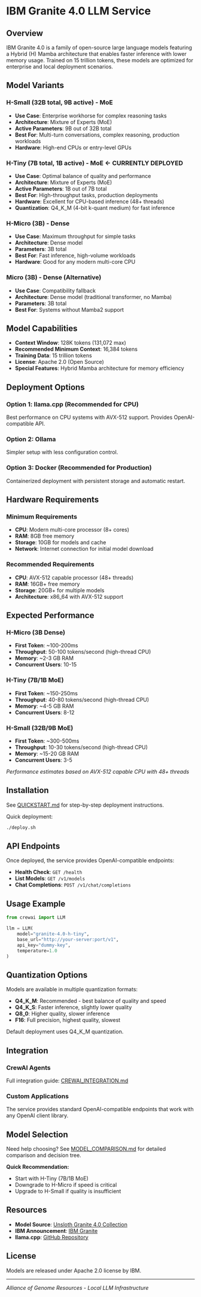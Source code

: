 # IBM Granite 4.0 LLM Service

## Overview

IBM Granite 4.0 is a family of open-source large language models featuring a Hybrid (H) Mamba architecture that enables faster inference with lower memory usage. Trained on 15 trillion tokens, these models are optimized for enterprise and local deployment scenarios.

## Model Variants

### H-Small (32B total, 9B active) - MoE
- **Use Case**: Enterprise workhorse for complex reasoning tasks
- **Architecture**: Mixture of Experts (MoE)
- **Active Parameters**: 9B out of 32B total
- **Best For**: Multi-turn conversations, complex reasoning, production workloads
- **Hardware**: High-end CPUs or entry-level GPUs

### H-Tiny (7B total, 1B active) - MoE **← CURRENTLY DEPLOYED**
- **Use Case**: Optimal balance of quality and performance
- **Architecture**: Mixture of Experts (MoE)
- **Active Parameters**: 1B out of 7B total
- **Best For**: High-throughput tasks, production deployments
- **Hardware**: Excellent for CPU-based inference (48+ threads)
- **Quantization**: Q4_K_M (4-bit k-quant medium) for fast inference

### H-Micro (3B) - Dense
- **Use Case**: Maximum throughput for simple tasks
- **Architecture**: Dense model
- **Parameters**: 3B total
- **Best For**: Fast inference, high-volume workloads
- **Hardware**: Good for any modern multi-core CPU

### Micro (3B) - Dense (Alternative)
- **Use Case**: Compatibility fallback
- **Architecture**: Dense model (traditional transformer, no Mamba)
- **Parameters**: 3B total
- **Best For**: Systems without Mamba2 support

## Model Capabilities

- **Context Window**: 128K tokens (131,072 max)
- **Recommended Minimum Context**: 16,384 tokens
- **Training Data**: 15 trillion tokens
- **License**: Apache 2.0 (Open Source)
- **Special Features**: Hybrid Mamba architecture for memory efficiency

## Deployment Options

### Option 1: llama.cpp (Recommended for CPU)
Best performance on CPU systems with AVX-512 support. Provides OpenAI-compatible API.

### Option 2: Ollama
Simpler setup with less configuration control.

### Option 3: Docker (Recommended for Production)
Containerized deployment with persistent storage and automatic restart.

## Hardware Requirements

### Minimum Requirements
- **CPU**: Modern multi-core processor (8+ cores)
- **RAM**: 8GB free memory
- **Storage**: 10GB for models and cache
- **Network**: Internet connection for initial model download

### Recommended Requirements
- **CPU**: AVX-512 capable processor (48+ threads)
- **RAM**: 16GB+ free memory
- **Storage**: 20GB+ for multiple models
- **Architecture**: x86_64 with AVX-512 support

## Expected Performance

### H-Micro (3B Dense)
- **First Token**: ~100-200ms
- **Throughput**: 50-100 tokens/second (high-thread CPU)
- **Memory**: ~2-3 GB RAM
- **Concurrent Users**: 10-15

### H-Tiny (7B/1B MoE)
- **First Token**: ~150-250ms
- **Throughput**: 40-80 tokens/second (high-thread CPU)
- **Memory**: ~4-5 GB RAM
- **Concurrent Users**: 8-12

### H-Small (32B/9B MoE)
- **First Token**: ~300-500ms
- **Throughput**: 10-30 tokens/second (high-thread CPU)
- **Memory**: ~15-20 GB RAM
- **Concurrent Users**: 3-5

*Performance estimates based on AVX-512 capable CPU with 48+ threads*

## Installation

See [QUICKSTART.md](QUICKSTART.md) for step-by-step deployment instructions.

Quick deployment:
```bash
./deploy.sh
```

## API Endpoints

Once deployed, the service provides OpenAI-compatible endpoints:

- **Health Check**: `GET /health`
- **List Models**: `GET /v1/models`
- **Chat Completions**: `POST /v1/chat/completions`

## Usage Example

```python
from crewai import LLM

llm = LLM(
    model="granite-4.0-h-tiny",
    base_url="http://your-server:port/v1",
    api_key="dummy-key",
    temperature=1.0
)
```

## Quantization Options

Models are available in multiple quantization formats:

- **Q4_K_M**: Recommended - best balance of quality and speed
- **Q4_K_S**: Faster inference, slightly lower quality
- **Q8_0**: Higher quality, slower inference
- **F16**: Full precision, highest quality, slowest

Default deployment uses Q4_K_M quantization.

## Integration

### CrewAI Agents
Full integration guide: [CREWAI_INTEGRATION.md](CREWAI_INTEGRATION.md)

### Custom Applications
The service provides standard OpenAI-compatible endpoints that work with any OpenAI client library.

## Model Selection

Need help choosing? See [MODEL_COMPARISON.md](MODEL_COMPARISON.md) for detailed comparison and decision tree.

**Quick Recommendation:**
- Start with H-Tiny (7B/1B MoE)
- Downgrade to H-Micro if speed is critical
- Upgrade to H-Small if quality is insufficient

## Resources

- **Model Source**: [Unsloth Granite 4.0 Collection](https://huggingface.co/collections/unsloth/granite-40-676ae8626c1a3c89f4bd3e5e)
- **IBM Announcement**: [IBM Granite](https://www.ibm.com/granite)
- **llama.cpp**: [GitHub Repository](https://github.com/ggml-org/llama.cpp)

## License

Models are released under Apache 2.0 license by IBM.

---

*Alliance of Genome Resources - Local LLM Infrastructure*
